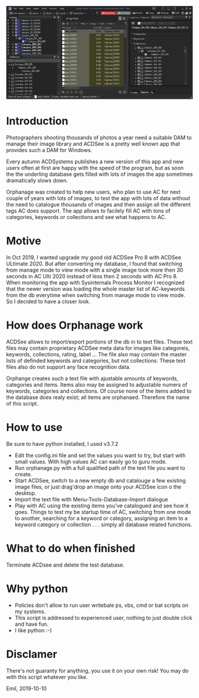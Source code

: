 
![Screenshot](Screenshot.jpg)

# Introduction
Photographers shooting thousands of photos a year need a suitable DAM to manage their image library and ACDSee is a pretty well known app that provides such a DAM for Windows.

Every autumn ACDSystems publishes a new version of this app and new users often at first are happy with the speed of the program, but as soon the the underling database gets filled with lots of images the app sometimes dramatically slows down. 

Orphanage was created to help new users, who plan to use AC for next couple of years with lots of images, to test the app with lots of data without the need to catalogue thousands of images and then assign all the different tags AC does support. The app allows to facilely fill AC with tons of categories, keywords or collections and see what happens to AC.

# Motive
In Oct 2019, I wanted upgrade my good old ACDSee Pro 8 with ACDSee ULtimate 2020. But after converting my database, I found that switching from manage mode to view mode with a single image took more then 30 seconds in AC Ulti 2020 instead of less then 2 seconds with AC Pro 8. When monitoring the app with Sysinternals Process Monitor I recognized that the newer version was loading the whole master list of AC-keywords from the db everytime when switching from manage mode to view mode. So I decided to have a closer look.

# How does Orphanage work
ACDSee allows to import/export portions of the db in to text files. These text files may contain proprietary ACDSee meta data for images like categoreis, keywords, collections, rating, label ... The file also may contain the master lists of definded keywords and categories, but not collections. These text files also do not support any face recognition data.

Orphange creates such a text file with ajustable amounts of keywords, categories and items. Items also may be assigned to adjustable numers of keywords, categories and collections. Of course none of the items added to the database does realy exist; all items are orphanaed. Therefore the name of this script. 

# How to use
Be sure to have python installed, I used v3.7.2
* Edit the config.ini file and set the values you want to try, but start with small values. With high values AC can easily go to guru mode. 
* Run orphanage.py with a full qualified path of the text file you want to create.
* Start ACDSee, switch to a new empty db and catalouge a few existing image files, or just drag'drop an image onto your ACDSee icon o the desktop.
* Import the text file with Menu-Tools-Database-Import dialogue
* Play with AC using the existing items you've catalogued and see how it goes. Things to test my be startup time of AC, switching from one mode to another, searching for a keyword or category, assigning an item to a keyword category or collection . . . simply all database related functions. 

# What to do when finished 
Terminate ACDsee and delete the test database.

# Why python
* Policies don't allow to run user writebale ps, vbs, cmd or bat scripts on my systems.
* This script is addressed to experienced user, nothing to just double click and have fun.
* I like python :-)

# Disclamer
There's not guaranty for anything, you use it on your own risk!
You may do with this script whatever you like. 


Emil, 2019-10-10

